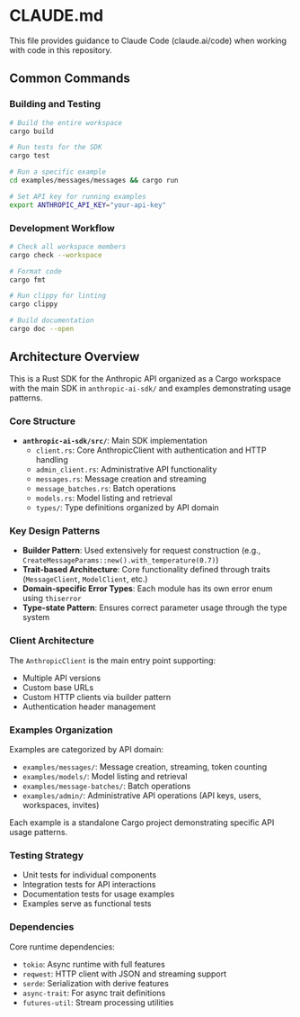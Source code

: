 # CLAUDE.md

This file provides guidance to Claude Code (claude.ai/code) when working with code in this repository.

## Common Commands

### Building and Testing
```bash
# Build the entire workspace
cargo build

# Run tests for the SDK
cargo test

# Run a specific example
cd examples/messages/messages && cargo run

# Set API key for running examples
export ANTHROPIC_API_KEY="your-api-key"
```

### Development Workflow
```bash
# Check all workspace members
cargo check --workspace

# Format code
cargo fmt

# Run clippy for linting
cargo clippy

# Build documentation
cargo doc --open
```

## Architecture Overview

This is a Rust SDK for the Anthropic API organized as a Cargo workspace with the main SDK in `anthropic-ai-sdk/` and examples demonstrating usage patterns.

### Core Structure

- **`anthropic-ai-sdk/src/`**: Main SDK implementation
  - `client.rs`: Core AnthropicClient with authentication and HTTP handling
  - `admin_client.rs`: Administrative API functionality
  - `messages.rs`: Message creation and streaming
  - `message_batches.rs`: Batch operations
  - `models.rs`: Model listing and retrieval
  - `types/`: Type definitions organized by API domain

### Key Design Patterns

- **Builder Pattern**: Used extensively for request construction (e.g., `CreateMessageParams::new().with_temperature(0.7)`)
- **Trait-based Architecture**: Core functionality defined through traits (`MessageClient`, `ModelClient`, etc.)
- **Domain-specific Error Types**: Each module has its own error enum using `thiserror`
- **Type-state Pattern**: Ensures correct parameter usage through the type system

### Client Architecture

The `AnthropicClient` is the main entry point supporting:
- Multiple API versions
- Custom base URLs
- Custom HTTP clients via builder pattern
- Authentication header management

### Examples Organization

Examples are categorized by API domain:
- `examples/messages/`: Message creation, streaming, token counting
- `examples/models/`: Model listing and retrieval
- `examples/message-batches/`: Batch operations
- `examples/admin/`: Administrative API operations (API keys, users, workspaces, invites)

Each example is a standalone Cargo project demonstrating specific API usage patterns.

### Testing Strategy

- Unit tests for individual components
- Integration tests for API interactions
- Documentation tests for usage examples
- Examples serve as functional tests

### Dependencies

Core runtime dependencies:
- `tokio`: Async runtime with full features
- `reqwest`: HTTP client with JSON and streaming support
- `serde`: Serialization with derive features
- `async-trait`: For async trait definitions
- `futures-util`: Stream processing utilities
